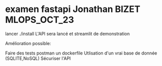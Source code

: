 # examen fastapi Jonathan BIZET MLOPS_OCT_23

lancer ./install
L'API sera lancé et streamlit de demonstration

Amélioration possible:

Faire des tests postman
un dockerfile
Utlisation d'un vrai base de donnée (SQLITE,NoSQL)
Sécuriser l'API

